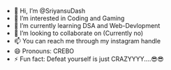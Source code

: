- 👋 Hi, I’m @SriyansuDash
- 👀 I’m interested in Coding and Gaming
- 🌱 I’m currently learning DSA and Web-Devlopment
- 💞️ I’m looking to collaborate on (Currently no)
- 📫 You can reach me through my instagram handle
- 😄 Pronouns: CREBO
- ⚡ Fun fact: Defeat yourself is just CRAZYYYY....😎😎

<!---
SriyansuDash/SriyansuDash is a ✨ special ✨ repository because its `README.md` (this file) appears on your GitHub profile.
You can click the Preview link to take a look at your changes.
--->
